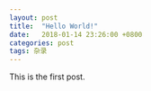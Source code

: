 ```yaml
---
layout: post
title:  "Hello World!"
date:   2018-01-14 23:26:00 +0800
categories: post
tags: 杂录
---
```


This is the first post.
